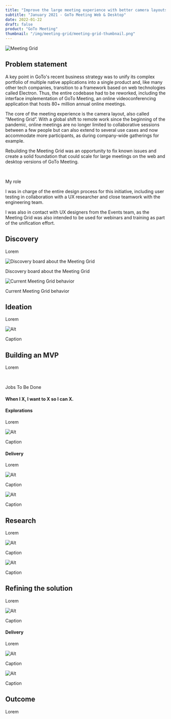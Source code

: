 ```yaml
---
title: "Improve the large meeting experience with better camera layouts"
subtitle: "January 2021 - GoTo Meeting Web & Desktop"
date: 2022-01-22
draft: false
product: "GoTo Meeting"
thumbnail: "/img/meeting-grid/meeting-grid-thumbnail.png"
---
```


<img src="/img/meeting-grid/meeting-grid-thumbnail.png" class="sm-img mb-6" alt="Meeting Grid">

<section>

<div class="row">

<div class="col-12 col-lg-7">

## Problem statement

A key point in GoTo's recent business strategy was to unify its complex portfolio of multiple native applications into a single product and, like many other tech companies, transition to a framework based on web technologies called Electron. Thus, the entire codebase had to be reworked, including the interface implementation of GoTo Meeting, an online videoconferencing application that hosts 80+ million annual online meetings.  

The core of the meeting experience is the camera layout, also called “Meeting Grid”. With a global shift to remote work since the beginning of the pandemic, online meetings are no longer limited to collaborative sessions between a few people but can also extend to several use cases and now accommodate more participants, as during company-wide gatherings for example.  
 
Rebuilding the Meeting Grid was an opportunity to fix known issues and create a solid foundation that could scale for large meetings on the web and desktop versions of GoTo Meeting.

</div>

<div class="col-md-1">&nbsp;</div>

<div class="col-12 col-lg-4 d-flex align-items-center">

<div class="sm-card">

<p class="sm-card-title">My role</p>

I was in charge of the entire design process for this initiative, including user testing in collaboration with a UX researcher and close teamwork with the engineering team.    

<p class="m-0">I was also in contact with UX designers from the Events team, as the Meeting Grid was also intended to be used for webinars and training as part of the unification effort.</p>

</div>

</div>

</div>

</section>

<section>

## Discovery

Lorem

<img src="/img/meeting-grid/discovery-board.png" class="sm-img mt-4" alt="Discovery board about the Meeting Grid">

<p class="sm-caption">Discovery board about the Meeting Grid</p>

<img src="/img/meeting-grid/discovery-current-layouts.png" class="sm-img mt-4" alt="Current Meeting Grid behavior">

<p class="sm-caption">Current Meeting Grid behavior</p>

</section>

<section>

## Ideation

Lorem

<img src="/img/meeting-grid/X.png" class="sm-img mt-4" alt="Alt">

<p class="sm-caption">Caption</p>

</section>

<section>

## Building an MVP

<div class="row mb-4">

<div class="col-12 col-lg-7">

Lorem

</div>

<div class="col-1">&nbsp;</div>

<div class="col-12 col-lg-4 d-flex align-items-center">

<div class="sm-card mb-3 mb-lg-0">

<p class="sm-card-title">Jobs To Be Done</p>

#### When I X, I want to X so I can X.

</div>

</div>

</div>

#### Explorations

Lorem

<img src="/img/meeting-grid/X.png" class="sm-img mt-4" alt="Alt">

<p class="sm-caption mb-5">Caption</p>

#### Delivery

Lorem

<img src="/img/meeting-grid/X.png" class="sm-img mt-4" alt="Alt">

<p class="sm-caption mb-3">Caption</p>

<img src="/img/meeting-grid/X.png" class="sm-img mt-4" alt="Alt">

<p class="sm-caption mb-5">Caption</p>

</section>

## Research

Lorem

<img src="/img/meeting-grid/X.png" class="sm-img mt-4" alt="Alt">

<p class="sm-caption mb-3">Caption</p>

<img src="/img/meeting-grid/X.png" class="sm-img mt-4" alt="Alt">

<p class="sm-caption mb-5">Caption</p>

## Refining the solution

Lorem

<img src="/img/meeting-grid/X.png" class="sm-img mt-4" alt="Alt">

<p class="sm-caption mb-3">Caption</p>

#### Delivery

Lorem

<img src="/img/meeting-grid/X.png" class="sm-img mt-4" alt="Alt">

<p class="sm-caption mb-3">Caption</p>

<img src="/img/meeting-grid/X.png" class="sm-img mt-4" alt="Alt">

<p class="sm-caption mb-5">Caption</p>

</section>

<section>

## Outcome

Lorem

</section>
